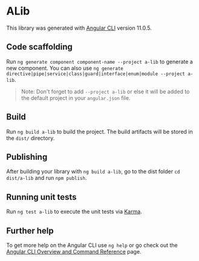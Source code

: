 # ALib

This library was generated with [Angular CLI](https://github.com/angular/angular-cli) version 11.0.5.

## Code scaffolding

Run `ng generate component component-name --project a-lib` to generate a new component. You can also use `ng generate directive|pipe|service|class|guard|interface|enum|module --project a-lib`.

> Note: Don't forget to add `--project a-lib` or else it will be added to the default project in your `angular.json` file.

## Build

Run `ng build a-lib` to build the project. The build artifacts will be stored in the `dist/` directory.

## Publishing

After building your library with `ng build a-lib`, go to the dist folder `cd dist/a-lib` and run `npm publish`.

## Running unit tests

Run `ng test a-lib` to execute the unit tests via [Karma](https://karma-runner.github.io).

## Further help

To get more help on the Angular CLI use `ng help` or go check out the [Angular CLI Overview and Command Reference](https://angular.io/cli) page.
